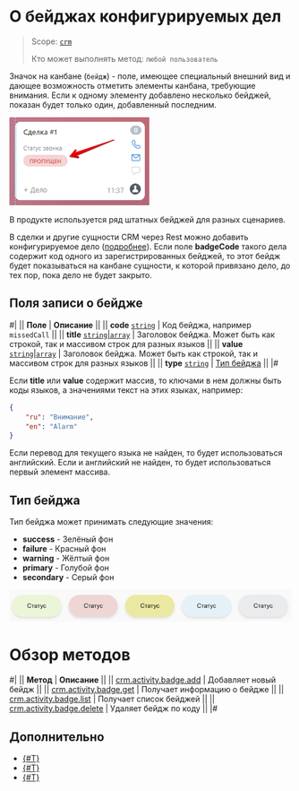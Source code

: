 # О бейджах конфигурируемых дел

> Scope: [`crm`](../../../../../scopes/permissions.md)
>
> Кто может выполнять метод: `любой пользователь`

Значок на канбане (`бейдж`) - поле, имеющее специальный внешний вид и дающее возможность отметить элементы канбана, требующие внимания. Если к одному элементу добавлено несколько бейджей, показан будет только один, добавленный последним.

![Последний бейдж](./_images/badge.png)

В продукте используется ряд штатных бейджей для разных сценариев.

В сделки и другие сущности CRM через Rest можно добавить конфигурируемое дело ([подробнее](../crm-activity-configurable-add.md)). Если поле **badgeCode** такого дела содержит код одного из зарегистрированных бейджей, то этот бейдж будет показываться на канбане сущности, к которой привязано дело, до тех пор, пока дело не будет закрыто.

## Поля записи о бейдже

#|
|| **Поле** | **Описание** ||
|| **code**
[`string`](../../../../data-types.md) | Код бейджа, например `missedCall` ||
|| **title**
[`string`\|`array`](../../../../data-types.md) | Заголовок бейджа. Может быть как строкой, так и массивом строк для разных языков ||
|| **value**
[`string`\|`array`](../../../../data-types.md) | Заголовок бейджа. Может быть как строкой, так и массивом строк для разных языков ||
|| **type**
[`string`](../../../../data-types.md) | [Тип бейджа](#tip-bejdzha) ||
|#

Если **title** или **value** содержит массив, то ключами в нем должны быть коды языков, а значениями текст на этих языках, например:

```json
{
    "ru": "Внимание",
    "en": "Alarm"
}
```

Если перевод для текущего языка не найден, то будет использоваться английский. Если и английский не найден, то будет использоваться первый элемент массива.

## Тип бейджа

Тип бейджа может принимать следующие значения:

- **success** - Зелёный фон
- **failure** - Красный фон
- **warning** - Жёлтый фон
- **primary** - Голубой фон
- **secondary** - Серый фон

![Варианты бейджей](./_images/badge_colors.png)

# Обзор методов

#|
|| **Метод** | **Описание** ||
|| [crm.activity.badge.add](./crm-activity-badge-add.md) | Добавляет новый бейдж ||
|| [crm.activity.badge.get](./crm-activity-badge-get.md) | Получает информацию о бейдже ||
|| [crm.activity.badge.list](./crm-activity-badge-list.md) | Получает список бейджей ||
|| [crm.activity.badge.delete](./crm-activity-badge-delete.md) | Удаляет бейдж по коду ||
|#

## Дополнительно

- [{#T}](../crm-activity-configurable-add.md)
- [{#T}](../crm-activity-configurable-update.md)
- [{#T}](../crm-activity-configurable-get.md)
